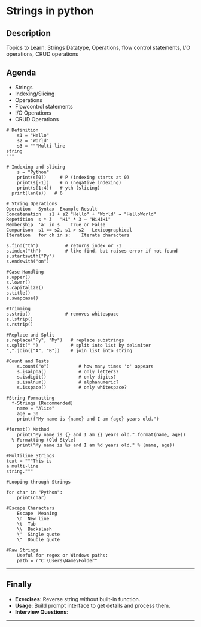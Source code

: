 # Strings in python

## Description

Topics to Learn: Strings Datatype, Operations, flow control statements, I/O operations, CRUD operations

## Agenda
- Strings
- Indexing/Slicing
- Operations
- Flowcontrol statements
- I/O Operations
- CRUD Operations


```Pycharm
# Definition 
	s1 = "Hello"
	s2 = 'World'
	s3 = """Multi-line
string
"""

```


```Pycharm
# Indexing and slicing
	s = "Python"
	print(s[0])     # P (indexing starts at 0)
	print(s[-1])    # n (negative indexing)
	print(s[1:4])   # yth (slicing)
  print(len(s))   # 6

```

```
# String Operations
Operation	Syntax	Example Result
Concatenation	s1 + s2	"Hello" + "World" → "HelloWorld"
Repetition	s * 3	"Hi" * 3 → "HiHiHi"
Membership	'a' in s	True or False
Comparison	s1 == s2, s1 > s2	Lexicographical
Iteration	for ch in s:	Iterate characters
```

```
s.find("th")          # returns index or -1
s.index("th")         # like find, but raises error if not found
s.startswith("Py")
s.endswith("on")
```

```
#Case Handling
s.upper()
s.lower()
s.capitalize()
s.title()
s.swapcase()

```

```
#Trimming
s.strip()             # removes whitespace
s.lstrip()
s.rstrip()
```

```
#Replace and Split
s.replace("Py", "My")   # replace substrings
s.split(" ")            # split into list by delimiter
",".join(["A", "B"])    # join list into string
```

```
#Count and Tests
	s.count("o")           # how many times 'o' appears
	s.isalpha()            # only letters?
	s.isdigit()            # only digits?
	s.isalnum()            # alphanumeric?
	s.isspace()            # only whitespace?
```

```
#String Formatting
  f-Strings (Recommended)
	name = "Alice"
	age = 30
	print(f"My name is {name} and I am {age} years old.")
```

```
#format() Method
	print("My name is {} and I am {} years old.".format(name, age))
  % Formatting (Old Style)
	print("My name is %s and I am %d years old." % (name, age))

#Multiline Strings
text = """This is
a multi-line
string."""
```

```
#Looping through Strings

for char in "Python":
    print(char)

#Escape Characters
	Escape	Meaning
	\n	New line
	\t	Tab
	\\	Backslash
	\'	Single quote
	\"	Double quote
```

```
#Raw Strings
	Useful for regex or Windows paths:
	path = r"C:\Users\Name\Folder"
```

---

## Finally
- **Exercises**: Reverse string without built-in function.
- **Usage**: Build prompt interface to get details and process them.
- **Interview Questions**: 

---
